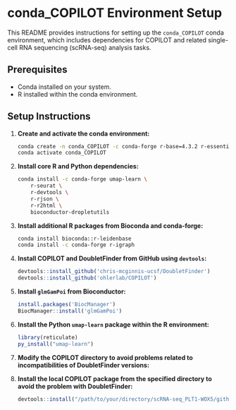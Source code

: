 # conda_COPILOT Environment Setup

This README provides instructions for setting up the `conda_COPILOT` conda environment, which includes dependencies for COPILOT and related single-cell RNA sequencing (scRNA-seq) analysis tasks.

## Prerequisites

* Conda installed on your system.
* R installed within the conda environment.

## Setup Instructions

1.  **Create and activate the conda environment:**

    ```bash
    conda create -n conda_COPILOT -c conda-forge r-base=4.3.2 r-essentials -y
    conda activate conda_COPILOT
    ```

2.  **Install core R and Python dependencies:**

    ```bash
    conda install -c conda-forge umap-learn \
        r-seurat \
        r-devtools \
        r-rjson \
        r-r2html \
        bioconductor-dropletutils
    ```

3.  **Install additional R packages from Bioconda and conda-forge:**

    ```bash
    conda install bioconda::r-leidenbase
    conda install -c conda-forge r-igraph
    ```

4.  **Install COPILOT and DoubletFinder from GitHub using `devtools`:**

    ```R
    devtools::install_github('chris-mcginnis-ucsf/DoubletFinder')
    devtools::install_github('ohlerlab/COPILOT')
    ```

5.  **Install `glmGamPoi` from Bioconductor:**

    ```R
    install.packages('BiocManager')
    BiocManager::install('glmGamPoi')
    ```

6.  **Install the Python `umap-learn` package within the R environment:**

    ```R
    library(reticulate)
    py_install("umap-learn")
    ```

7.  **Modify the COPILOT directory to avoid problems related to incompatibilities of DoubletFinder versions:**


8.  **Install the local COPILOT package from the specified directory to avoid the problem with DoubletFinder:**

    ```R
    devtools::install("/path/to/your/directory/scRNA-seq_PLT1-WOX5/github_repositories/COPILOT")
    ```
